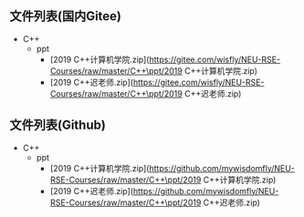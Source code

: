 

## 文件列表(国内Gitee)

- C++
    - ppt
        - [2019 C++计算机学院.zip](https://gitee.com/wisfly/NEU-RSE-Courses/raw/master/C++\ppt/2019 C++计算机学院.zip)
        - [2019 C++迟老师.zip](https://gitee.com/wisfly/NEU-RSE-Courses/raw/master/C++\ppt/2019 C++迟老师.zip)


## 文件列表(Github)

- C++
    - ppt
        - [2019 C++计算机学院.zip](https://github.com/mywisdomfly/NEU-RSE-Courses/raw/master/C++\ppt/2019 C++计算机学院.zip)
        - [2019 C++迟老师.zip](https://github.com/mywisdomfly/NEU-RSE-Courses/raw/master/C++\ppt/2019 C++迟老师.zip)
